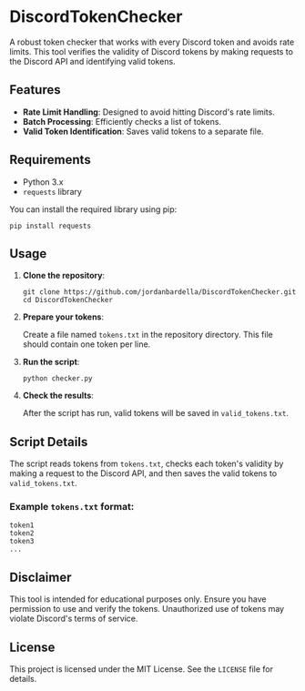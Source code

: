 <body>

<h1>DiscordTokenChecker</h1>

<p>A robust token checker that works with every Discord token and avoids rate limits. This tool verifies the validity of Discord tokens by making requests to the Discord API and identifying valid tokens.</p>

<h2>Features</h2>
<ul>
  <li><strong>Rate Limit Handling</strong>: Designed to avoid hitting Discord's rate limits.</li>
  <li><strong>Batch Processing</strong>: Efficiently checks a list of tokens.</li>
  <li><strong>Valid Token Identification</strong>: Saves valid tokens to a separate file.</li>
</ul>

<h2>Requirements</h2>
<ul>
  <li>Python 3.x</li>
  <li><code>requests</code> library</li>
</ul>

<p>You can install the required library using pip:</p>
<pre><code>pip install requests</code></pre>

<h2>Usage</h2>
<ol>
  <li><strong>Clone the repository</strong>:</li>
  <pre><code>git clone https://github.com/jordanbardella/DiscordTokenChecker.git
cd DiscordTokenChecker</code></pre>
  <li><strong>Prepare your tokens</strong>:</li>
  <p>Create a file named <code>tokens.txt</code> in the repository directory. This file should contain one token per line.</p>
  <li><strong>Run the script</strong>:</li>
  <pre><code>python checker.py</code></pre>
  <li><strong>Check the results</strong>:</li>
  <p>After the script has run, valid tokens will be saved in <code>valid_tokens.txt</code>.</p>
</ol>

<h2>Script Details</h2>
<p>The script reads tokens from <code>tokens.txt</code>, checks each token's validity by making a request to the Discord API, and then saves the valid tokens to <code>valid_tokens.txt</code>.</p>

<h3>Example <code>tokens.txt</code> format:</h3>
<pre><code>token1
token2
token3
...</code></pre>

<h2>Disclaimer</h2>
<p>This tool is intended for educational purposes only. Ensure you have permission to use and verify the tokens. Unauthorized use of tokens may violate Discord's terms of service.</p>

<h2>License</h2>
<p>This project is licensed under the MIT License. See the <code>LICENSE</code> file for details.</p>

</body>
